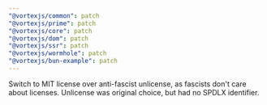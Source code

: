 ```yaml
---
"@vortexjs/common": patch
"@vortexjs/prime": patch
"@vortexjs/core": patch
"@vortexjs/dom": patch
"@vortexjs/ssr": patch
"@vortexjs/wormhole": patch
"@vortexjs/bun-example": patch
---
```


Switch to MIT license over anti-fascist unlicense, as fascists don't care about licenses. Unlicense was original choice, but had no SPDLX identifier.
